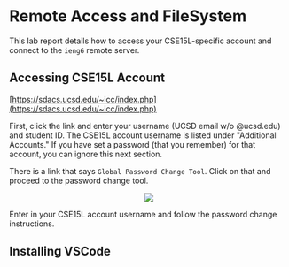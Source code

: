 # Remote Access and FileSystem
This lab report details how to access your CSE15L-specific account and connect to the `ieng6` remote server.


## Accessing CSE15L Account
[https://sdacs.ucsd.edu/~icc/index.php](https://sdacs.ucsd.edu/~icc/index.php)

First, click the link and enter your username (UCSD email w/o @ucsd.edu) and student ID. The CSE15L account username is listed under "Additional Accounts." 
If you have set a password (that you remember) for that account, you can ignore this next section.

There is a link that says `Global Password Change Tool`. Click on that and proceed to the password change tool.
<p align="center">
  <img src="https://emivcleave.github.io/cse15l-lab-reports/password-change.png">
</p>
Enter in your CSE15L account username and follow the password change instructions.

## Installing VSCode
